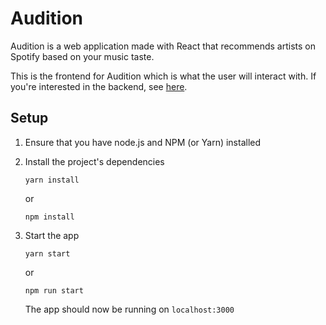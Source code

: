 # Audition

Audition is a web application made with React that recommends artists on Spotify based on your music taste.

This is the frontend for Audition which is what the user will interact with. If you're interested in the backend, see [here](https://github.com/dreamhopping/audition-backend).

## Setup 
1. Ensure that you have node.js and NPM (or Yarn) installed
2. Install the project's dependencies
   ```
   yarn install
   ```
   or
   ```
   npm install
   ```
3. Start the app
   ```
   yarn start
   ```
   or
   ```
   npm run start
   ```

   The app should now be running on ``localhost:3000``